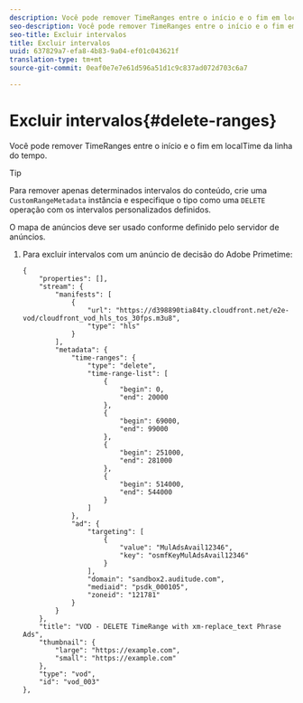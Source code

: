 ```yaml
---
description: Você pode remover TimeRanges entre o início e o fim em localTime da linha do tempo.
seo-description: Você pode remover TimeRanges entre o início e o fim em localTime da linha do tempo.
seo-title: Excluir intervalos
title: Excluir intervalos
uuid: 637829a7-efa8-4b83-9a04-ef01c043621f
translation-type: tm+mt
source-git-commit: 0eaf0e7e7e61d596a51d1c9c837ad072d703c6a7

---
```



# Excluir intervalos{#delete-ranges}

Você pode remover TimeRanges entre o início e o fim em localTime da linha do tempo.

>[!TIP]
>
>Para remover apenas determinados intervalos do conteúdo, crie uma `CustomRangeMetadata` instância e especifique o tipo como uma `DELETE` operação com os intervalos personalizados definidos.

O mapa de anúncios deve ser usado conforme definido pelo servidor de anúncios.

1. Para excluir intervalos com um anúncio de decisão do Adobe Primetime:

   ```
   {   
       "properties": [],
       "stream": {
           "manifests": [
               {
                   "url": "https://d398890tia84ty.cloudfront.net/e2e-vod/cloudfront_vod_hls_tos_30fps.m3u8",
                   "type": "hls"
               }
           ],
           "metadata": {
               "time-ranges": {
                   "type": "delete",
                   "time-range-list": [
                       {
                           "begin": 0,
                           "end": 20000
                       },
                       {
                           "begin": 69000,
                           "end": 99000
                       },
                       {
                           "begin": 251000,
                           "end": 281000
                       },
                       {
                           "begin": 514000,
                           "end": 544000
                       }
                   ]
               },
               "ad": {
                   "targeting": [
                       {
                           "value": "MulAdsAvail12346",
                           "key": "osmfKeyMulAdsAvail12346"
                       }
                   ],
                   "domain": "sandbox2.auditude.com",
                   "mediaid": "psdk_000105",
                   "zoneid": "121781"
               }     
           }
       },   
       "title": "VOD - DELETE TimeRange with xm-replace_text Phrase Ads",
       "thumbnail": {
           "large": "https://example.com",
           "small": "https://example.com"
       },
       "type": "vod",
       "id": "vod_003"
   },
   ```

